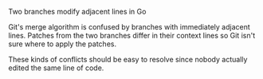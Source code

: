 Two branches modify adjacent lines in Go

Git's merge algorithm is confused by branches with immediately adjacent lines.
Patches from the two branches differ in their context lines so Git isn't
sure where to apply the patches.

These kinds of conflicts should be easy to resolve since nobody actually edited
the same line of code.

